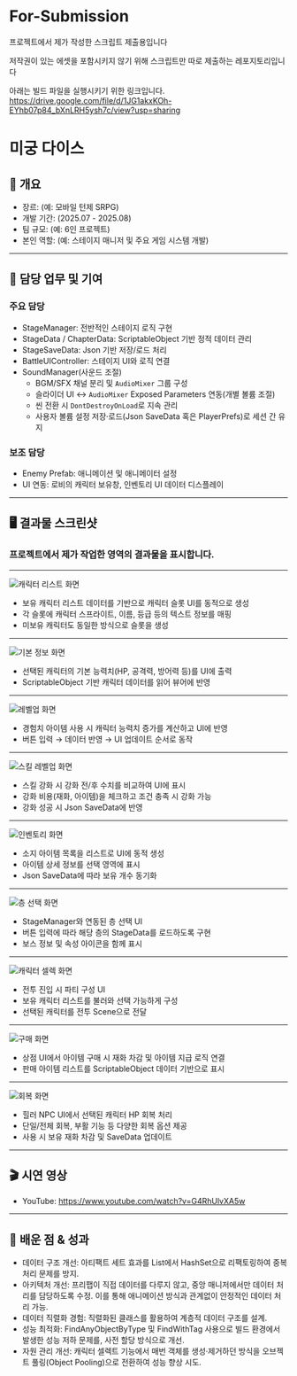 # For-Submission
프로젝트에서 제가 작성한 스크립트 제출용입니다

저작권이 있는 에셋을 포함시키지 않기 위해 스크립트만 따로 제출하는 레포지토리입니다

아래는 빌드 파일을 실행시키기 위한 링크입니다.
https://drive.google.com/file/d/1JG1akxKOh-EYhb07p84_bXnLRH5ysh7c/view?usp=sharing

# 미궁 다이스

## 📌 개요
- 장르: (예: 모바일 턴제 SRPG)
- 개발 기간: (2025.07 - 2025.08)
- 팀 규모: (예: 6인 프로젝트)
- 본인 역할: (예: 스테이지 매니저 및 주요 게임 시스템 개발)

---

## 🔧 담당 업무 및 기여
### 주요 담당
- StageManager: 전반적인 스테이지 로직 구현
- StageData / ChapterData: ScriptableObject 기반 정적 데이터 관리
- StageSaveData: Json 기반 저장/로드 처리
- BattleUIController: 스테이지 UI와 로직 연결
- SoundManager(사운드 조절)
  - BGM/SFX 채널 분리 및 `AudioMixer` 그룹 구성
  - 슬라이더 UI ↔ `AudioMixer` Exposed Parameters 연동(개별 볼륨 조절)
  - 씬 전환 시 `DontDestroyOnLoad`로 지속 관리
  - 사용자 볼륨 설정 저장·로드(Json SaveData 혹은 PlayerPrefs)로 세션 간 유지

### 보조 담당
- Enemy Prefab: 애니메이션 및 애니메이터 설정
- UI 연동: 로비의 캐릭터 보유창, 인벤토리 UI 데이터 디스플레이

---

## 🖥️ 결과물 스크린샷

### 프로젝트에서 제가 작업한 영역의 결과물을 표시합니다.

---

![캐릭터 리스트 화면](Images/CharacterList.png)  
- 보유 캐릭터 리스트 데이터를 기반으로 캐릭터 슬롯 UI를 동적으로 생성  
- 각 슬롯에 캐릭터 스프라이트, 이름, 등급 등의 텍스트 정보를 매핑  
- 미보유 캐릭터도 동일한 방식으로 슬롯을 생성 

---

![기본 정보 화면](Images/BasicInfo.png)  
- 선택된 캐릭터의 기본 능력치(HP, 공격력, 방어력 등)를 UI에 출력  
- ScriptableObject 기반 캐릭터 데이터를 읽어 뷰어에 반영  

---

![레벨업 화면](Images/LevelUp.png)  
- 경험치 아이템 사용 시 캐릭터 능력치 증가를 계산하고 UI에 반영  
- 버튼 입력 → 데이터 반영 → UI 업데이트 순서로 동작  

---

![스킬 레벨업 화면](Images/SkillUp.png)  
- 스킬 강화 시 강화 전/후 수치를 비교하여 UI에 표시  
- 강화 비용(재화, 아이템)을 체크하고 조건 충족 시 강화 가능  
- 강화 성공 시 Json SaveData에 반영  

---

![인벤토리 화면](Images/Inventory.png)  
- 소지 아이템 목록을 리스트로 UI에 동적 생성  
- 아이템 상세 정보를 선택 영역에 표시  
- Json SaveData에 따라 보유 개수 동기화  

---

![층 선택 화면](Images/FloorSelect.png)  
- StageManager와 연동된 층 선택 UI  
- 버튼 입력에 따라 해당 층의 StageData를 로드하도록 구현  
- 보스 정보 및 속성 아이콘을 함께 표시  

---

![캐릭터 셀렉 화면](Images/CharacterSelect.png)  
- 전투 진입 시 파티 구성 UI  
- 보유 캐릭터 리스트를 불러와 선택 가능하게 구성  
- 선택된 캐릭터를 전투 Scene으로 전달  

---

![구매 화면](Images/Buy.png)  
- 상점 UI에서 아이템 구매 시 재화 차감 및 아이템 지급 로직 연결  
- 판매 아이템 리스트를 ScriptableObject 데이터 기반으로 표시  

---

![회복 화면](Images/Heal.png)  
- 힐러 NPC UI에서 선택된 캐릭터 HP 회복 처리  
- 단일/전체 회복, 부활 기능 등 다양한 회복 옵션 제공  
- 사용 시 보유 재화 차감 및 SaveData 업데이트

---
## 🎬 시연 영상
- YouTube: https://www.youtube.com/watch?v=G4RhUlvXA5w

---
## 🚀 배운 점 & 성과

- 데이터 구조 개선: 아티팩트 세트 효과를 List에서 HashSet으로 리팩토링하여 중복 처리 문제를 방지.
- 아키텍처 개선: 프리팹이 직접 데이터를 다루지 않고, 중앙 매니저에서만 데이터 처리를 담당하도록 수정. 이를 통해 애니메이션 방식과 관계없이 안정적인 데이터 처리 가능.
- 데이터 직렬화 경험: 직렬화된 클래스를 활용하여 계층적 데이터 구조를 설계.
- 성능 최적화: FindAnyObjectByType 및 FindWithTag 사용으로 빌드 환경에서 발생한 성능 저하 문제를, 사전 할당 방식으로 개선.
- 자원 관리 개선: 캐릭터 셀렉트 기능에서 매번 객체를 생성·제거하던 방식을 오브젝트 풀링(Object Pooling)으로 전환하여 성능 향상 시도.


